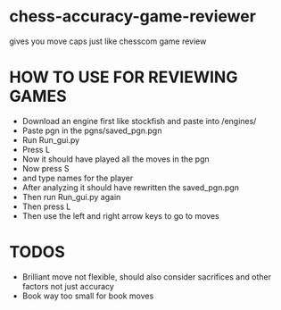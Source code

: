 # chess-accuracy-game-reviewer
gives you move caps just like chesscom game review


# HOW TO USE FOR REVIEWING GAMES
* Download an engine first like stockfish and paste into /engines/
* Paste pgn in the pgns/saved_pgn.pgn
* Run Run_gui.py
* Press L
* Now it should have played all the moves in the pgn
* Now press S
* and type names for the player
* After analyzing it should have rewritten the saved_pgn.pgn
* Then run Run_gui.py again
* Then press L
* Then use the left and right arrow keys to go to moves

# TODOS
* Brilliant move not flexible, should also consider sacrifices and other factors not just accuracy
* Book way too small for book moves
